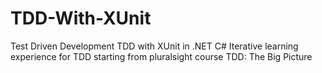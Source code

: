 # TDD-With-XUnit
Test Driven Development TDD with XUnit in .NET C#
Iterative learning experience for TDD starting from pluralsight course TDD: The Big Picture